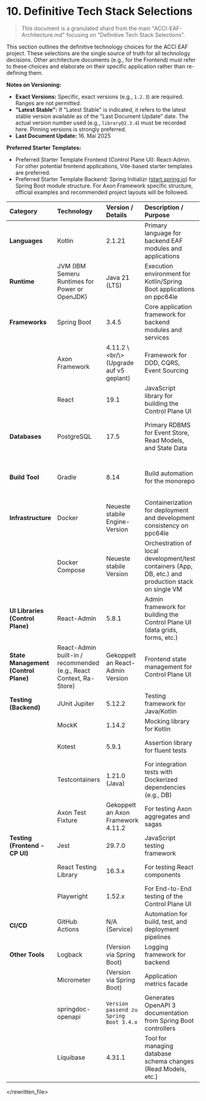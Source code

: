 # 10. Definitive Tech Stack Selections
>
> This document is a granulated shard from the main "ACCI-EAF-Architecture.md" focusing on "Definitive Tech Stack Selections".

This section outlines the definitive technology choices for the ACCI EAF project. These selections are the single source of truth for all technology decisions. Other architecture documents (e.g., for the Frontend) must refer to these choices and elaborate on their specific application rather than re-defining them.

**Notes on Versioning:**

* **Exact Versions:** Specific, exact versions (e.g., `1.2.3`) are required. Ranges are not permitted.
* **"Latest Stable":** If "Latest Stable" is indicated, it refers to the latest stable version available as of the "Last Document Update" date. The actual version number used (e.g., `library@2.3.4`) must be recorded here. Pinning versions is strongly preferred.
* **Last Document Update:** 16. Mai 2025

**Preferred Starter Templates:**

* Preferred Starter Template Frontend (Control Plane UI): React-Admin. For other potential frontend applications, Vite-based starter templates are preferred.
* Preferred Starter Template Backend: Spring Initializr ([start.spring.io](https://start.spring.io/)) for Spring Boot module structure. For Axon Framework specific structure, official examples and recommended project layouts will be followed.

| Category             | Technology              | Version / Details                      | Description / Purpose                                       | Justification (Optional)                                                                 |
| :------------------- | :---------------------- | :------------------------------------- | :---------------------------------------------------------- | :--------------------------------------------------------------------------------------- |
| **Languages**        | Kotlin                  | 2.1.21                                 | Primary language for backend EAF modules and applications   | Modern, concise, null-safe, excellent Java interoperability, good IDE support. Specified by PRD. |
| **Runtime**          | JVM (IBM Semeru Runtimes for Power or OpenJDK) | Java 21 (LTS)                          | Execution environment for Kotlin/Spring Boot applications on ppc64le | Standard für Kotlin/Java. IBM Semeru bietet optimierte Builds für Power-Architektur. JDK 21 als LTS.     |
| **Frameworks**       | Spring Boot             | 3.4.5                                  | Core application framework for backend modules and services     | Umfassend, etabliert, unterstützt schnelle Entwicklung, gute Integrationen. Von PRD vorgegeben. |
|                      | Axon Framework          | 4.11.2 \\<br/\\>(Upgrade auf v5 geplant)     | Framework for DDD, CQRS, Event Sourcing                     | Spezialisiert auf die gewählten Architekturmuster, gute Integration mit Spring. Von PRD vorgegeben. |
|                      | React                   | 19.1                                   | JavaScript library for building the Control Plane UI          | Populär, komponentenbasiert, großes Ökosystem. Von PRD vorgegeben.                          |
| **Databases**        | PostgreSQL              | 17.5                                   | Primary RDBMS for Event Store, Read Models, and State Data | Leistungsstark, Open Source, ACID-konform, gute Unterstützung für JSON. Von PRD vorgegeben.    |
| **Build Tool**       | Gradle                  | 8.14                                   | Build automation for the monorepo                           | Flexibel, gut für Kotlin & Multi-Projekt-Builds, Dependency Management. Von PRD vorgegeben. |
| **Infrastructure**   | Docker                  | Neueste stabile Engine-Version         | Containerization for deployment and development consistency on ppc64le | Ermöglicht portable Umgebungen, vereinfacht Deployment. Erwähnt in PRD NFRs.                   |
|                      | Docker Compose          | Neueste stabile Version                | Orchestration of local development/test containers (App, DB, etc.) and production stack on single VM | Vereinfacht das Setup von Multi-Container-Umgebungen lokal und in Produktion (gemäß Anforderung). |
| **UI Libraries (Control Plane)** | React-Admin             | 5.8.1                                  | Admin framework for building the Control Plane UI (data grids, forms, etc.) | Bietet viele Out-of-the-Box-Komponenten für Admin-Oberflächen, inspiriert Design laut PRD. |
| **State Management (Control Plane)** | React-Admin built-in / recommended (e.g., React Context, Ra-Store) | Gekoppelt an React-Admin Version        | Frontend state management for Control Plane UI                | Von React-Admin bereitgestellt oder direkt integrierbar.                                 |
| **Testing (Backend)** | JUnit Jupiter           | 5.12.2                                 | Testing framework for Java/Kotlin                           | Standard für JVM-Tests.                                                                  |
|                      | MockK                   | 1.14.2                                 | Mocking library for Kotlin                                  | Kotlin-idiomatische Mocks.                                                               |
|                      | Kotest                  | 5.9.1                                  | Assertion library for fluent tests                        | Verbessert Lesbarkeit von Tests, bietet verschiedene Teststile.                         |
|                      | Testcontainers          | 1.21.0 (Java)                          | For integration tests with Dockerized dependencies (e.g., DB) | Ermöglicht zuverlässige Integrationstests.                                                |
|                      | Axon Test Fixture       | Gekoppelt an Axon Framework 4.11.2     | For testing Axon aggregates and sagas                       | Spezifisch für Axon-Komponenten.                                                         |
| **Testing (Frontend - CP UI)** | Jest                    | 29.7.0                                 | JavaScript testing framework                                | Weit verbreitet für React-Tests.                                                         |
|                      | React Testing Library   | 16.3.x                                 | For testing React components                                | Fördert Best Practices beim Testen von UI-Komponenten.                                    |
|                      | Playwright              | 1.52.x                                 | For End-to-End testing of the Control Plane UI            | Mächtiges Werkzeug für zuverlässige E2E-Tests.                                         |
| **CI/CD**            | GitHub Actions          | N/A (Service)                          | Automation for build, test, and deployment pipelines        | Integriert in GitHub, flexibel konfigurierbar. Gemäß Projektstruktur.                     |
| **Other Tools**      | Logback                 | (Version via Spring Boot)              | Logging framework for backend                               | Standard in Spring Boot.                                                                 |
|                      | Micrometer              | (Version via Spring Boot)              | Application metrics facade                                  | Ermöglicht Metrik-Export (z.B. an Prometheus). Erwähnt in PRD.                           |
|                      | springdoc-openapi       | `Version passend zu Spring Boot 3.4.x` | Generates OpenAPI 3 documentation from Spring Boot controllers | Automatisiert API-Dokumentationserstellung.                                              |
|                      | Liquibase               | 4.31.1                                 | Tool for managing database schema changes (Read Models, etc.) | Notwendig für versionierte DB-Migrationen.                                               |

</rewritten_file>
